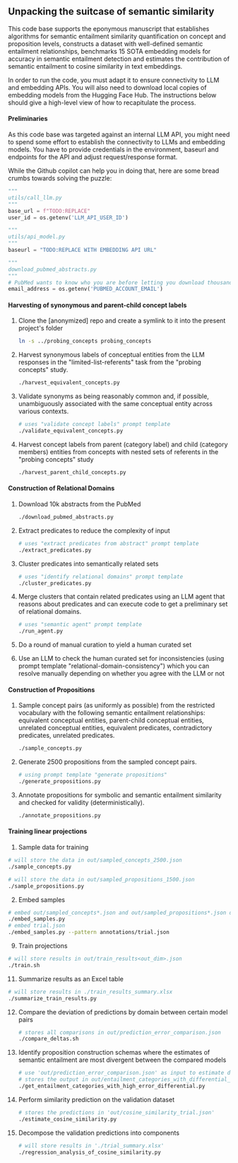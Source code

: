 ## Unpacking the suitcase of semantic similarity

This code base supports the eponymous manuscript that establishes algorithms for semantic entailment similarity quantification on concept and proposition levels, constructs a dataset with well-defined semantic entailment relationships, benchmarks 15 SOTA embedding models for accuracy in semantic entailment detection and estimates the contribution of semantic entailment to cosine similarity in text embeddings.

In order to run the code, you must adapt it to ensure connectivity to LLM and embedding APIs. You will also need to download local copies of embedding models from the Hugging Face Hub. The instructions below should give a high-level view of how to recapitulate the process.

#### Preliminaries

As this code base was targeted against an internal LLM API, you might need to spend some effort to establish the connectivity to LLMs and embedding models. You have to provide credentials in the environment, baseurl and endpoints for the API and adjust request/response format.

While the Github copilot can help you in doing that, here are some bread crumbs towards solving the puzzle:

```python
"""
utils/call_llm.py
"""
base_url = f"TODO:REPLACE"
user_id = os.getenv('LLM_API_USER_ID')

"""
utils/api_model.py
"""
baseurl = "TODO:REPLACE WITH EMBEDDING API URL"

"""
download_pubmed_abstracts.py
"""
# PubMed wants to know who you are before letting you download thousands of abstracts
email_address = os.getenv('PUBMED_ACCOUNT_EMAIL')
```



#### Harvesting of synonymous and parent-child concept labels

1. Clone the [anonymized] repo and create a symlink to it into the present project's folder

   ```bash
   ln -s ../probing_concepts probing_concepts
   ```

   

2. Harvest synonymous labels of conceptual entities from the LLM responses in the "limited-list-referents" task from the "probing concepts" study.

   ```bash
   ./harvest_equivalent_concepts.py
   ```

   

3. Validate synonyms as being reasonably common and, if possible, unambiguously associated with the same conceptual entity across various contexts.

   ```bash
   # uses "validate concept labels" prompt template
   ./validate_equivalent_concepts.py
   ```

   

4. Harvest concept labels from parent (category label) and child (category members) entities from concepts with nested sets of referents in the "probing concepts" study 

   ```bash
   ./harvest_parent_child_concepts.py
   ```

   

#### Construction of Relational Domains

1. Download 10k abstracts from the PubMed

   ```bash
   ./download_pubmed_abstracts.py
   ```

2. Extract predicates to reduce the complexity of input

   ```bash
   # uses "extract predicates from abstract" prompt template
   ./extract_predicates.py
   ```

3. Cluster predicates into semantically related sets

   ```bash
   # uses "identify relational domains" prompt template
   ./cluster_predicates.py
   ```

4. Merge clusters that contain related predicates using an LLM agent that reasons about predicates and can execute code to get a preliminary set of relational domains.

   ```bash
   # uses "semantic agent" prompt template
   ./run_agent.py
   ```

5. Do a round of manual curation to yield a human curated set

7. Use an LLM to check the human curated set for inconsistencies (using prompt template "relational-domain-consistency") which you can resolve manually depending on whether you agree with the LLM or not



#### Construction of Propositions

1. Sample concept pairs (as uniformly as possible) from the restricted vocabulary with the following semantic entailment relationships: equivalent conceptual entities, parent-child conceptual entities, unrelated conceptual entities, equivalent predicates, contradictory predicates, unrelated predicates.

   ```bash
   ./sample_concepts.py
   ```

2. Generate 2500 propositions from the sampled concept pairs.

   ```bash
   # using prompt template "generate propositions"
   ./generate_propositions.py
   ```

3. Annotate propositions for symbolic and semantic entailment similarity and checked for validity (deterministically).

   ```bash
   ./annotate_propositions.py
   ```



#### Training linear projections

1. Sample data for training

```bash
# will store the data in out/sampled_concepts_2500.json
./sample_concepts.py
```

```bash
# will store the data in out/sampled_propositions_1500.json
./sample_propositions.py
```

2. Embed samples

```bash
# embed out/sampled_concepts*.json and out/sampled_propositions*.json datasets
./embed_samples.py
# embed trial.json
./embed_samples.py --pattern annotations/trial.json
```

9. Train projections

```bash
# will store results in out/train_results<out_dim>.json
./train.sh
```

11. Summarize results as an Excel table

```bash
# will store results in ./train_results_summary.xlsx
./summarize_train_results.py
```

12. Compare the deviation of predictions by domain between certain model pairs

    ```bash
    # stores all comparisons in out/prediction_error_comparison.json
    ./compare_deltas.sh
    ```

12. Identify proposition construction schemas where the estimates of semantic entailment are most divergent between the compared models

    ```bash
    # use 'out/prediction_error_comparison.json' as input to estimate differential error significance
    # stores the output in out/entailment_categories_with_differential_error_significance.csv
    ./get_entailment_categories_with_high_error_differential.py
    ```

12. Perform similarity prediction on the validation dataset

    ```bash
    # stores the predictions in 'out/cosine_similarity_trial.json'
    ./estimate_cosine_similarity.py
    ```

12. Decompose the validation predictions into components

    ```bash
    # will store results in './trial_summary.xlsx'
    ./regression_analysis_of_cosine_similarity.py
    ```
